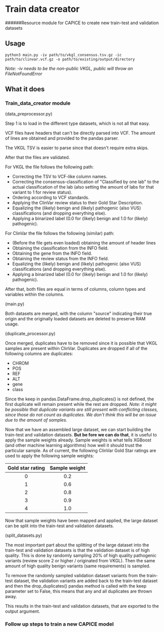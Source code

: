 # Train data creator
######Resource module for CAPICE to create new train-test and validation datasets

## Usage
`python3 main.py -iv path/to/vkgl_consensus.tsv.gz -ic path/to/clinvar.vcf.gz -o path/to/existing/output/directory`

_Note: -iv needs to be the non-public VKGL, public will throw an FileNotFoundError_

## What it does

### Train_data_creator module

(data_preprocessor.py)

Step 1 is to load in the different type datasets, which is not all that easy.

VCF files have headers that can't be directly parsed into VCF. The amount of lines are obtained and provided to the pandas parser.

The VKGL TSV is easier to parse since that doesn't require extra skips.

After that the files are validated.

For VKGL the file follows the following path:
- Correcting the TSV to VCF-like column names.
- Correcting the consensus-classification of "Classified by one lab" to the actual classification of the lab (also setting the amount of labs for that variant to 1 for review status).
- Ordering according to VCF standards.
- Applying the ClinVar review status to their Gold Star Description.
- Equalizing the (likely) benign and (likely) pathogenic (also VUS) classifications (and dropping everything else).
- Applying a binarized label (0.0 for (likely) benign and 1.0 for (likely) pathogenic).

For ClinVar the file follows the following (similar) path:
- (Before the file gets even loaded) obtaining the amount of header lines
- Obtaining the classification from the INFO field.
- Obtaining the gene from the INFO field.
- Obtaining the review status from the INFO field.
- Equalizing the (likely) benign and (likely) pathogenic (also VUS) classifications (and dropping everything else).
- Applying a binarized label (0.0 for (likely) benign and 1.0 for (likely) pathogenic).

After that, both files are equal in terms of columns, column types and variables within the columns.

(main.py)

Both datasets are merged, with the column "source" indicating their true origin and the originally loaded datasets are deleted to preserve RAM usage.

(duplicate_processor.py)

Once merged, duplicates have to be removed since it is possible that VKGL samples are present within ClinVar. 
Duplicates are dropped if all of the following columns are duplicates:
- CHROM
- POS
- REF
- ALT
- gene
- class

Since the keep in pandas.DataFrame.drop_duplicates() is not defined, the first duplicate will remain present while the rest are dropped.
_Note: it might be possible that duplicate variants are still present with conflicting classes, since those do not count as duplicates. We don't think this will be an issue due to the amount of samples._

Now that we have an assembled large dataset, we can start building the train-test and validation datasets. __But be fore we can do that__, it is useful to apply the sample weights already.
Sample weights is what tells XGBoost (and other machine learning algorithms) how well it should trust the particular sample.
As of current, the following ClinVar Gold Star ratings are used to apply the following sample weights:

| Gold star rating | Sample weight |
|:----------------:|:-------------:|
|         0        |      0.2      |
|         1        |      0.6      |
|         2        |      0.8      |
|         3        |      0.9      |
|         4        |      1.0      |

Now that sample weights have been mapped and applied, the large dataset can be split into the train-test and validation datasets.

(split_datasets.py)

The most important part about the splitting of the large dataset into the train-test and validation datasets is that the validation dataset is of high quality.
This is done by randomly sampling 20% of high quality pathogenic variants (review score 2 or higher / originated from VKGL).
Then the same amount of high quality benign variants (same requirements) is sampled.

To remove the randomly sampled validation dataset variants from the train-test dataset,
the validation variants are added back to the train-test dataset and then the drop_duplicates() pandas method is called with the keep parameter set to False,
this means that any and all duplicates are thrown away.

This results in the train-test and validation datasets, that are exported to the output argument.

### Follow up steps to train a new CAPICE model


